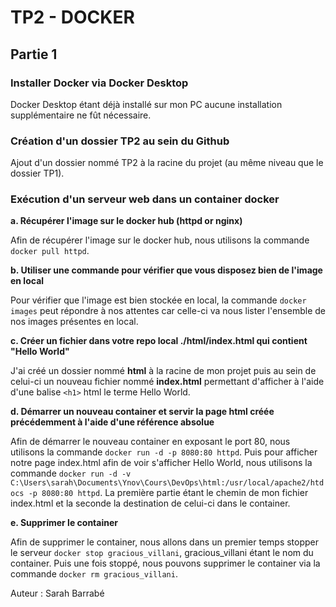 # TP2 - DOCKER
## Partie 1
### Installer Docker via Docker Desktop

Docker Desktop étant déjà installé sur mon PC aucune installation supplémentaire ne fût nécessaire.


### Création d'un dossier TP2 au sein du Github

Ajout d'un dossier nommé TP2 à la racine du projet (au même niveau que le dossier TP1).


### Exécution d'un serveur web dans un container docker
**a. Récupérer l'image sur le docker hub (httpd or nginx)**

Afin de récupérer l'image sur le docker hub, nous utilisons la commande `docker pull httpd`.

**b. Utiliser une commande pour vérifier que vous disposez bien de l'image en local**

Pour vérifier que l'image est bien stockée en local, la commande `docker images` peut répondre à nos attentes car celle-ci va nous lister l'ensemble de nos images présentes en local.

**c. Créer un fichier dans votre repo local ./html/index.html qui contient "Hello World"**

J'ai créé un dossier nommé **html** à la racine de mon projet puis au sein de celui-ci un nouveau fichier nommé **index.html** permettant d'afficher à l'aide d'une balise `<h1>` html le terme Hello World.

**d. Démarrer un nouveau container et servir la page html créée précédemment à l'aide d'une référence absolue**

Afin de démarrer le nouveau container en exposant le port 80, nous utilisons la commande `docker run -d -p 8080:80 httpd`. Puis pour afficher notre page index.html afin de voir s'afficher Hello World, nous utilisons la commande `docker run -d -v C:\Users\sarah\Documents\Ynov\Cours\DevOps\html:/usr/local/apache2/htdocs -p 8080:80 httpd`. La première partie étant le chemin de mon fichier index.html et la seconde la destination de celui-ci dans le container.

**e. Supprimer le container**

Afin de supprimer le container, nous allons dans un premier temps stopper le serveur `docker stop gracious_villani`, gracious_villani étant le nom du container. Puis une fois stoppé, nous pouvons supprimer le container via la commande `docker rm gracious_villani`.

Auteur : Sarah Barrabé